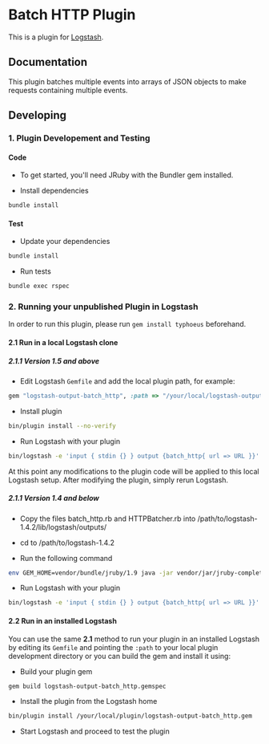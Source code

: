 # Batch HTTP Plugin

This is a plugin for [Logstash](https://github.com/elasticsearch/logstash).

## Documentation

This plugin batches multiple events into arrays of JSON objects to make requests containing multiple events.

## Developing

### 1. Plugin Developement and Testing

#### Code
- To get started, you'll need JRuby with the Bundler gem installed.

- Install dependencies
```sh
bundle install
```

#### Test

- Update your dependencies

```sh
bundle install
```

- Run tests

```sh
bundle exec rspec
```

### 2. Running your unpublished Plugin in Logstash
In order to run this plugin, please run `gem install typhoeus` beforehand.

#### 2.1 Run in a local Logstash clone 

##### 2.1.1 Version 1.5 and above

- Edit Logstash `Gemfile` and add the local plugin path, for example:
```ruby
gem "logstash-output-batch_http", :path => "/your/local/logstash-output-batch_http"
```
- Install plugin
```sh
bin/plugin install --no-verify
```
- Run Logstash with your plugin
```sh
bin/logstash -e 'input { stdin {} } output {batch_http{ url => URL }}'
```
At this point any modifications to the plugin code will be applied to this local Logstash setup. After modifying the plugin, simply rerun Logstash.

##### 2.1.1 Version 1.4 and below

- Copy the files batch_http.rb and HTTPBatcher.rb into /path/to/logstash-1.4.2/lib/logstash/outputs/

- cd to /path/to/logstash-1.4.2

- Run the following command
```sh
env GEM_HOME=vendor/bundle/jruby/1.9 java -jar vendor/jar/jruby-complete-1.7.11.jar -S gem install typhoeus
```

- Run Logstash with your plugin
```sh
bin/logstash -e 'input { stdin {} } output {batch_http{ url => URL }}'
```

#### 2.2 Run in an installed Logstash

You can use the same **2.1** method to run your plugin in an installed Logstash by editing its `Gemfile` and pointing the `:path` to your local plugin development directory or you can build the gem and install it using:

- Build your plugin gem
```sh
gem build logstash-output-batch_http.gemspec
```
- Install the plugin from the Logstash home
```sh
bin/plugin install /your/local/plugin/logstash-output-batch_http.gem
```
- Start Logstash and proceed to test the plugin
